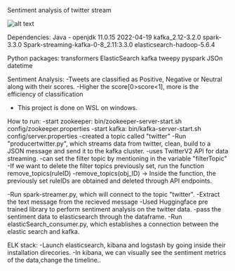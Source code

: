 Sentiment analysis of twitter stream 

![alt text](https://github.com/[nandangonchikar]/[Twitter_sentiment_analysis-]/blob/[master]/images/Flowchart.png?raw=true)

Dependencies:
Java - openjdk 11.0.15 2022-04-19
kafka_2.12-3.2.0
spark-3.3.0
Spark-streaming-kafka-0-8_2.11:3.3.0
elasticsearch-hadoop-5.6.4

Python packages:
transformers
ElasticSearch
kafka
tweepy
pyspark
JSOn
datetime

Sentiment Analysis:
	-Tweets are classified as Positive, Negative or Neutral along with their scores.
	-Higher the score[0>score<1], more is the efficiency of classification

- This project is done on WSL on windows.

How to run:
-start zookeeper: bin/zookeeper-server-start.sh config/zookeeper.properties
-start kafka: bin/kafka-server-start.sh config/server.properties
-created a topic called "twitter"
-Run "producertwitter.py", which streams data from twitter, clean, build to a JSON message and send it to the kafka cluster.
		-uses TwitterV2 API for data streaming.
		-can set the filter topic by mentioning in the variable "filterTopic"
		-If we want to delete the filter topics previously set, run the function remove_topics(ruleID)
						-remove_topics(obj_ID) -> Inside the function, the previously set ruleIDs are obtained and deleted through API endpoints.
		
-Run spark-streamer.py, which will connect to the topic "twitter".
		-Extract the text message from the recieved message
		-Used Huggingface pre trained library to perform sentiment analysis on the twitter data.
		-pass the sentiment data to elasticsearch through the dataframe.
-Run elasticSearch_consumer.py, which establishes a connection between the elastic search and kafka.


ELK stack:
-Launch elasticsearch, kibana and logstash by going inside their installation direcories.
-In kibana, we can visually see the sentiment metrics of the data,change the timeline..
